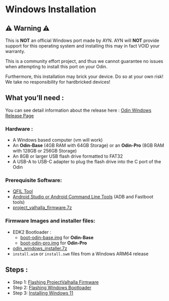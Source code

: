 # Windows Installation

## ⚠️ Warning ⚠️
This is **NOT** an official Windows port made by AYN. AYN will **NOT** provide support for this operating system and installing this may in fact VOID your warranty.

This is a community effort project, and thus we cannot guarantee no issues when attempting to install this port on your Odin.

Furthermore, this installation may brick your device. Do so at your own risk! We take no responsibility for hardbricked devices!

## What you’ll need :

You can see detail information about the release here : [Odin Windows Release Page](https://github.com/ProjectValhalla/OdinWindowsRelease)

### Hardware :
- A Windows based computer (vm will work)
- An **Odin-Base** (4GB RAM with 64GB Storage) or an **Odin-Pro** (8GB RAM with 128GB or 256GB Storage)
- An 8GB or larger USB flash drive formatted to FAT32
- A USB-A to USB-C adapter to plug the flash drive into the C port of the Odin

### Prerequisite Software:
- [QFIL Tool](https://qfiltool.com/category/download)
- [Android Studio or Android Command Line Tools](https://developer.android.com/studio#downloads) (ADB and Fastboot tools)
- [project_valhalla_firmware.7z](https://github.com/ProjectValhalla/OdinWindowsRelease/releases/download/alpha.1/project_valhalla_firmware.7z)

### Firmware Images and installer files:
- EDK2 Bootloader :
  - [boot-odin-base.img](https://github.com/ProjectValhalla/OdinWindowsRelease/releases/download/alpha.1/boot-odin-base.img) for **Odin-Base**
  - [boot-odin-pro.img](https://github.com/ProjectValhalla/OdinWindowsRelease/releases/download/alpha.1/boot-odin-pro.img) for **Odin-Pro**
- [odin_windows_installer.7z](https://github.com/ProjectValhalla/OdinWindowsRelease/releases/download/alpha.1/odin_windows_installer.7z)
- `install.wim` or `install.swm` files from a Windows ARM64 release 

##  Steps :
- Step 1: [Flashing ProjectValhalla Firmware](https://github.com/ProjectValhalla/OdinWindowsGuides/blob/main/pages/FlashingProjectValhallaFirmware.md)
- Step 2: [Flashing Windows Bootloader](https://github.com/ProjectValhalla/OdinWindowsGuides/blob/main/pages/FlashingWindowsBootloader.md)
- Step 3: [Installing Windows 11](https://github.com/ProjectValhalla/OdinWindowsGuides/blob/main/pages/InstallingWindows11.md)
